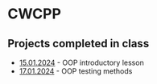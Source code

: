 # CWCPP
## Projects completed in class
- [15.01.2024](CW/15.01.2024) - OOP introductory lesson
- [17.01.2024](CW/17.01.2024) - OOP testing methods
